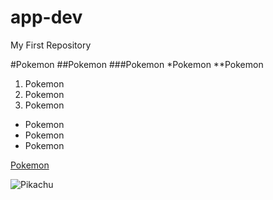 # app-dev
My First Repository


#Pokemon
##Pokemon
###Pokemon
*Pokemon
**Pokemon
1. Pokemon
2. Pokemon
3. Pokemon

- Pokemon
- Pokemon
- Pokemon

[Pokemon](https://www.pokemon.com)

![Pikachu](pikachu.jfif)

